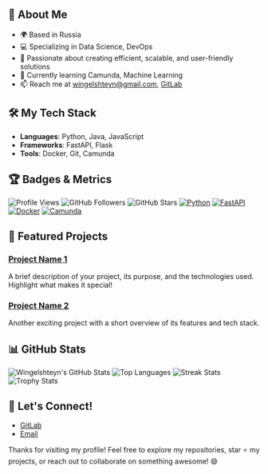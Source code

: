 ## 🚀 About Me

- 🌍 Based in Russia
- 💻 Specializing in Data Science, DevOps
- 🎯 Passionate about creating efficient, scalable, and user-friendly solutions
- 🌱 Currently learning Camunda, Machine Learning
- 📫 Reach me at [wingelshteyn@gmail.com](mailto:wingelshteyn@gmail.com), [GitLab](https://gitlab.com/wingelshteyn)

## 🛠️ My Tech Stack

- **Languages**: Python, Java, JavaScript
- **Frameworks**: FastAPI, Flask
- **Tools**: Docker, Git, Camunda

## 🏆 Badges & Metrics

![Profile Views](https://komarev.com/ghpvc/?username=wingelshteyn&color=blue)
![GitHub Followers](https://img.shields.io/github/followers/wingelshteyn?style=social)
![GitHub Stars](https://img.shields.io/github/stars/wingelshteyn?affiliations=OWNER%2CCOLLABORATOR&style=social)
[![Python](https://img.shields.io/badge/Python-3.8%2B-blue?logo=python)](https://www.python.org/)
[![FastAPI](https://img.shields.io/badge/FastAPI-0.68%2B-green?logo=fastapi)](https://fastapi.tiangolo.com/)
[![Docker](https://img.shields.io/badge/Docker-20.10%2B-blue?logo=docker)](https://www.docker.com/)
[![Camunda](https://img.shields.io/badge/Camunda-8.0%2B-orange?logo=camunda)](https://www.camunda.com/)

## 🌟 Featured Projects

### [Project Name 1](https://github.com/wingelshteyn/project1)
A brief description of your project, its purpose, and the technologies used. Highlight what makes it special!

### [Project Name 2](https://github.com/wingelshteyn/project2)
Another exciting project with a short overview of its features and tech stack.

## 📊 GitHub Stats

![Wingelshteyn's GitHub Stats](https://github-readme-stats.vercel.app/api?username=wingelshteyn&show_icons=true&theme=radical)
![Top Languages](https://github-readme-stats.vercel.app/api/top-langs/?username=wingelshteyn&layout=compact&theme=radical)
![Streak Stats](https://github-readme-streak-stats.herokuapp.com/?user=wingelshteyn&theme=radical)
![Trophy Stats](https://github-profile-trophy.vercel.app/?username=wingelshteyn&theme=radical)

## 🤝 Let's Connect!

- [GitLab](https://gitlab.com/wingelshteyn)
- [Email](mailto:wingelshteyn@gmail.com)

Thanks for visiting my profile! Feel free to explore my repositories, star ⭐ my projects, or reach out to collaborate on something awesome! 😄
